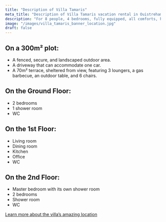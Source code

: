 ```yaml
---
title: "Description of Villa Tamaris"
meta_title: "Description of Villa Tamaris vacation rental in Ouistreham"
description: "For 8 people, 4 bedrooms, fully equipped, all comforts, high-end amenities."
image: "/images/villa_tamaris_banner_location.jpg"
draft: false
---
```


<h2> On a 300m² plot: </h2>

- A fenced, secure, and landscaped outdoor area.
- A driveway that can accommodate one car.
- A 70m² terrace, sheltered from view, featuring 3 loungers, a gas barbecue, an outdoor table, and 6 chairs.

<h2>On the Ground Floor:</h2>

- 2 bedrooms
- 1 shower room
- WC

<!--img src="images/villa_tamaris_ouistreham_map.png" alt="Villa Tamaris by the sea" /-->

<h2>On the 1st Floor:</h2>

- Living room
- Dining room
- Kitchen
- Office
- WC

<h2>On the 2nd Floor:</h2>

- Master bedroom with its own shower room
- 2 bedrooms
- Shower room
- WC

<a class="btn btn-primary mt-5" href="/en/villa-tamaris-beachfront-ouistreham-location/" target="_self"> Learn more about the villa’s amazing location </a>
